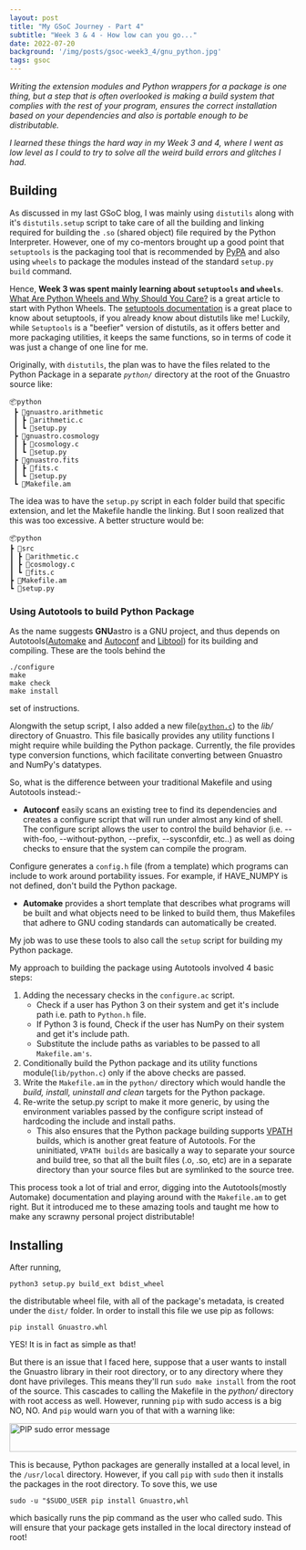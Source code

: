 ```yaml
---
layout: post
title: "My GSoC Journey - Part 4"
subtitle: "Week 3 & 4 - How low can you go..."
date: 2022-07-20
background: '/img/posts/gsoc-week3_4/gnu_python.jpg'
tags: gsoc
---
```


*Writing the extension modules and Python wrappers for a package is one thing, but a step that is often overlooked is making a build system that complies with the rest of your program, ensures the correct installation based on your dependencies and also is portable enough to be distributable.*

*I learned these things the hard way in my Week 3 and 4, where I went as low level as I could to try to solve all the weird build errors and glitches I had.*

## Building
As discussed in my last GSoC blog, I was mainly using `distutils` along with it's `distutils.setup` script to take care of all the building and linking required for building the `.so` (shared object) file required by the  Python Interpreter. However, one of my co-mentors brought up a good point that `setuptools` is the packaging tool that is recommended by [PyPA](https://packaging.python.org/en/latest/guides/tool-recommendations/) and also using `wheels` to package the modules instead of the standard `setup.py build` command.

Hence, **Week 3 was spent mainly learning about `setuptools` and `wheels`**. [What Are Python Wheels and Why Should You Care?](https://realpython.com/python-wheels/#the-manylinux-wheel-tag) is a great article to start with Python Wheels. The [setuptools documentation](https://setuptools.pypa.io/en/latest/index.html) is a great place to know about setuptools, if you already know about distutils like me! Luckily, while `Setuptools` is a "beefier" version of distutils, as it offers better and more packaging utilities, it keeps the same functions, so in terms of code it was just a change of one line for me.

Originally, with `distutils`, the plan was to have the files related to the Python Package in a separate *`python/`* directory at the root of the Gnuastro source like:
```
📦python
 ┣ 📂gnuastro.arithmetic
 ┃ ┣ 📜arithmetic.c
 ┃ ┗ 🔧setup.py
 ┣ 📂gnuastro.cosmology
 ┃ ┣ 📜cosmology.c
 ┃ ┗ 🔧setup.py
 ┣ 📂gnuastro.fits
 ┃ ┣ 📜fits.c
 ┃ ┗ 🔧setup.py
 ┗ 📑Makefile.am
 ```

 The idea was to have the `setup.py` script in each folder build that specific extension, and let the Makefile handle the linking. But I soon realized that this was too excessive. A better structure would be:
 ```
 📦python
 ┣ 📂src
 ┃ ┣ 📜arithmetic.c
 ┃ ┣ 📜cosmology.c
 ┃ ┗ 📜fits.c
 ┣ 📑Makefile.am
 ┗ 🔧setup.py
 ```

### Using Autotools to build Python Package
As the name suggests **GNU**astro is a GNU project, and thus depends on Autotools([Automake](https://www.gnu.org/software/automake/manual/html_node/index.html#SEC_Contents) and [Autoconf](https://www.gnu.org/software/autoconf/) and [Libtool](https://www.gnu.org/software/libtool/)) for its building and compiling. These are the tools behind the 
```
./configure
make 
make check
make install
```
set of instructions.

Alongwith the setup script, I also added a new file([`python.c`](https://github.com/Jash-Shah/gnuastro-jash/blob/6997730fab6cb18fd7b34f77f9a0f65f0c7e0730/lib/python.c)) to the *lib/* directory of Gnuastro. This file basically provides any utility functions I might require while building the Python package. Currently, the file provides type conversion functions, which facilitate converting between Gnuastro and NumPy's datatypes.

So, what is the difference between your traditional Makefile and using Autotools instead:-
- **Autoconf** easily scans an existing tree to find its dependencies and creates a configure script that will run under almost any kind of shell. The configure script allows the user to control the build behavior (i.e. --with-foo, --without-python, --prefix, --sysconfdir, etc..) as well as doing checks to ensure that the system can compile the program.

Configure generates a `config.h` file (from a template) which programs can include to work around portability issues. For example, if HAVE_NUMPY is not defined, don't build the Python package.

- **Automake** provides a short template that describes what programs will be built and what objects need to be linked to build them, thus Makefiles that adhere to GNU coding standards can automatically be created.
  
My job was to use these tools to also call the `setup` script for building my Python package. 


My approach to building the package using Autotools involved 4 basic steps:
1. Adding the necessary checks in the `configure.ac` script.
      - Check if a user has Python 3 on their system and get it's include path i.e. path to `Python.h` file.
      - If Python 3 is found, Check if the user has NumPy on their system and get it's include path.
      - Substitute the include paths as variables to be passed to all `Makefile.am's`.
2. Conditionally build the Python package and its utility functions module(`lib/python.c`) only if the above checks are passed.
3. Write the `Makefile.am` in the `python/` directory which would handle the *build, install, uninstall and clean* targets for the Python package.
4. Re-write the setup.py script to make it more generic, by using the environment variables passed by the configure script instead of hardcoding the include and install paths.
     - This also ensures that the Python package building supports [VPATH](https://www.gnu.org/software/automake/manual/html_node/VPATH-Builds.html) builds, which is another great feature of Autotools. For the uninitiated, `VPATH builds` are basically a way to separate your source and build tree, so that all the built files (.o, .so, etc) are in a separate directory than your source files but are symlinked to the source tree.

This process took a lot of trial and error, digging into the Autotools(mostly Automake) documentation and playing around with the `Makefile.am` to get right. But it introduced me to these amazing tools and taught me how to make any scrawny personal project distributable!

## Installing
After running,
```
python3 setup.py build_ext bdist_wheel
```
the distributable wheel file, with all of the package's metadata, is created under the `dist/` folder. In order to install this file we use pip as follows:
```
pip install Gnuastro.whl
```
YES! It is in fact as simple as that!

But there is an issue that I faced here, suppose that a user wants to install the Gnuastro library in their root directory, or to any directory where they dont have privileges. This means they'll run `sudo make install` from the root of the source. This cascades to calling the Makefile in the *python/* directory with root access as well. However, running `pip` with sudo access is a big NO, NO. And `pip` would warn you of that with a warning like:

<img src="{{site.baseurl}}/img/posts/gsoc-week3_4/pip_error.png" alt="PIP sudo error message" width="1000" height="50">

<!-- ![PIP sudo error message]({{site.baseurl}}/img/posts/gsoc-week3_4/pip_error.png) -->

This is because, Python packages are generally installed at a local level, in the `/usr/local` directory. However, if you call `pip` with `sudo` then it installs the packages in the root directory. To sove this, we use
```
sudo -u "$SUDO_USER pip install Gnuastro,whl
```
which basically runs the pip command as the user who called sudo. This will ensure that your package gets installed in the local directory instead of root!
